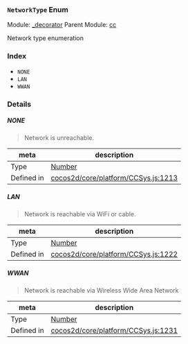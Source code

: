 ### `NetworkType` Enum



Module: [_decorator](../modules/_decorator.md)
Parent Module: [cc](../modules/cc.md)


Network type enumeration


### Index
  - `NONE`
  - `LAN`
  - `WWAN`

### Details


##### NONE

> Network is unreachable.

| meta | description |
|------|-------------|
| Type | <a href="https://developer.mozilla.org/en/JavaScript/Reference/Global_Objects/Number" class="crosslink external" target="_blank">Number</a> |
| Defined in | [cocos2d/core/platform/CCSys.js:1213](https://github.com/cocos-creator/engine/blob/b4415d3f111db35eb92e588d63bcb560003ea469/cocos2d/core/platform/CCSys.js#L1213) |



##### LAN

> Network is reachable via WiFi or cable.

| meta | description |
|------|-------------|
| Type | <a href="https://developer.mozilla.org/en/JavaScript/Reference/Global_Objects/Number" class="crosslink external" target="_blank">Number</a> |
| Defined in | [cocos2d/core/platform/CCSys.js:1222](https://github.com/cocos-creator/engine/blob/b4415d3f111db35eb92e588d63bcb560003ea469/cocos2d/core/platform/CCSys.js#L1222) |



##### WWAN

> Network is reachable via Wireless Wide Area Network

| meta | description |
|------|-------------|
| Type | <a href="https://developer.mozilla.org/en/JavaScript/Reference/Global_Objects/Number" class="crosslink external" target="_blank">Number</a> |
| Defined in | [cocos2d/core/platform/CCSys.js:1231](https://github.com/cocos-creator/engine/blob/b4415d3f111db35eb92e588d63bcb560003ea469/cocos2d/core/platform/CCSys.js#L1231) |


